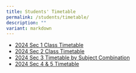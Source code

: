 ```yaml
---
title: Students' Timetable
permalink: /students/timetable/
description: ""
variant: markdown
---
```

* [2024 Sec 1 Class Timetable](/files/2024/2024_Sec_1_Class_Timetable.pdf)
* [2024 Sec 2 Class Timetable](/files/2024/2024_Sec_2_Timetable.pdf)
* [2024 Sec 3 Timetable by Subject Combination](/files/2024/2024_Sec_3_Timetable_by_Subject_Combination.pdf)
* [2024 Sec 4 & 5 Timetable](/files/2024/2024_Sec_4_5_Timetable.pdf)